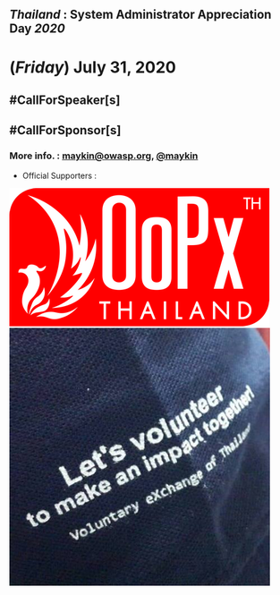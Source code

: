 ## ***Thailand*** : System Administrator Appreciation Day ***2020***
# **(*Friday*) July 31, 2020**

## #CallForSpeaker[s]
## #CallForSponsor[s]

### More info. : <maykin@owasp.org>, [@maykin](https://line.me/R/ti/p/%40maykin)

- Official Supporters :

![](Supporters/OoPx.png "Thank you to our supporters")
![](Supporters/VolunteXTH.jpg "Thank you to our supporters")